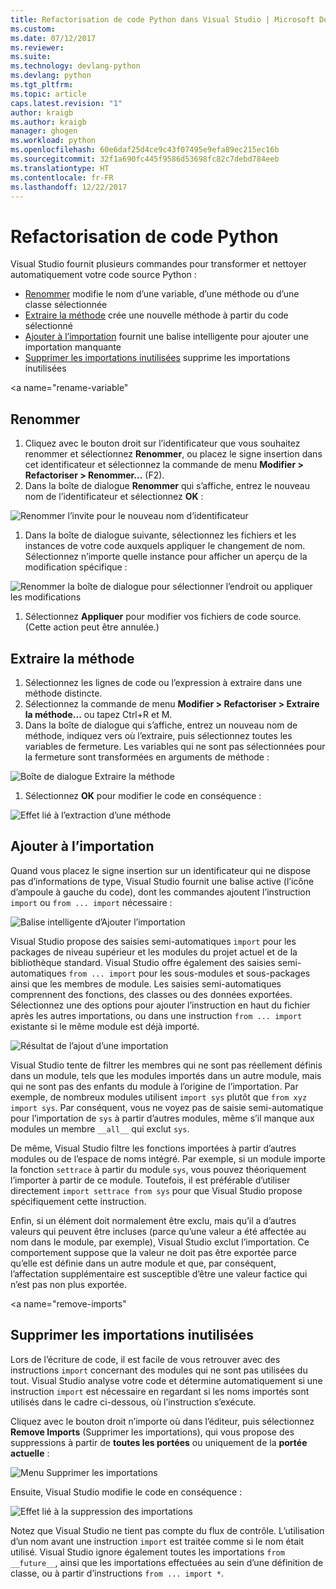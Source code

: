 ```yaml
---
title: Refactorisation de code Python dans Visual Studio | Microsoft Docs
ms.custom: 
ms.date: 07/12/2017
ms.reviewer: 
ms.suite: 
ms.technology: devlang-python
ms.devlang: python
ms.tgt_pltfrm: 
ms.topic: article
caps.latest.revision: "1"
author: kraigb
ms.author: kraigb
manager: ghogen
ms.workload: python
ms.openlocfilehash: 60e6daf25d4ce9c43f07495e9efa89ec215ec16b
ms.sourcegitcommit: 32f1a690fc445f9586d53698fc82c7debd784eeb
ms.translationtype: HT
ms.contentlocale: fr-FR
ms.lasthandoff: 12/22/2017
---
```

# <a name="refactoring-python-code"></a>Refactorisation de code Python

Visual Studio fournit plusieurs commandes pour transformer et nettoyer automatiquement votre code source Python :

- [Renommer](#rename) modifie le nom d’une variable, d’une méthode ou d’une classe sélectionnée
- [Extraire la méthode](#extract-method) crée une nouvelle méthode à partir du code sélectionné
- [Ajouter à l’importation](#add-import) fournit une balise intelligente pour ajouter une importation manquante
- [Supprimer les importations inutilisées](#remove-imports) supprime les importations inutilisées

<a name="rename-variable"</a>

## <a name="rename"></a>Renommer

1. Cliquez avec le bouton droit sur l’identificateur que vous souhaitez renommer et sélectionnez **Renommer**, ou placez le signe insertion dans cet identificateur et sélectionnez la commande de menu **Modifier > Refactoriser > Renommer...**  (F2).
1. Dans la boîte de dialogue **Renommer** qui s’affiche, entrez le nouveau nom de l’identificateur et sélectionnez **OK** :

  ![Renommer l’invite pour le nouveau nom d’identificateur](media/code-refactor-rename-1.png)

1. Dans la boîte de dialogue suivante, sélectionnez les fichiers et les instances de votre code auxquels appliquer le changement de nom. Sélectionnez n’importe quelle instance pour afficher un aperçu de la modification spécifique :

  ![Renommer la boîte de dialogue pour sélectionner l’endroit ou appliquer les modifications](media/code-refactor-rename-2.png)

1. Sélectionnez **Appliquer** pour modifier vos fichiers de code source. (Cette action peut être annulée.)

## <a name="extract-method"></a>Extraire la méthode

1. Sélectionnez les lignes de code ou l’expression à extraire dans une méthode distincte.
1. Sélectionnez la commande de menu **Modifier > Refactoriser > Extraire la méthode...**  ou tapez Ctrl+R et M.
1. Dans la boîte de dialogue qui s’affiche, entrez un nouveau nom de méthode, indiquez vers où l’extraire, puis sélectionnez toutes les variables de fermeture. Les variables qui ne sont pas sélectionnées pour la fermeture sont transformées en arguments de méthode :

  ![Boîte de dialogue Extraire la méthode](media/code-refactor-extract-method-1.png)

1. Sélectionnez **OK** pour modifier le code en conséquence :

  ![Effet lié à l’extraction d’une méthode](media/code-refactor-extract-method-2.png)

## <a name="add-import"></a>Ajouter à l’importation

Quand vous placez le signe insertion sur un identificateur qui ne dispose pas d’informations de type, Visual Studio fournit une balise active (l’icône d’ampoule à gauche du code), dont les commandes ajoutent l’instruction `import` ou `from ... import` nécessaire :

![Balise intelligente d’Ajouter l’importation](media/code-refactor-add-import-1.png)

Visual Studio propose des saisies semi-automatiques `import` pour les packages de niveau supérieur et les modules du projet actuel et de la bibliothèque standard. Visual Studio offre également des saisies semi-automatiques `from ... import` pour les sous-modules et sous-packages ainsi que les membres de module. Les saisies semi-automatiques comprennent des fonctions, des classes ou des données exportées. Sélectionnez une des options pour ajouter l’instruction en haut du fichier après les autres importations, ou dans une instruction `from ... import` existante si le même module est déjà importé.

![Résultat de l’ajout d’une importation](media/code-refactor-add-import-2.png)

Visual Studio tente de filtrer les membres qui ne sont pas réellement définis dans un module, tels que les modules importés dans un autre module, mais qui ne sont pas des enfants du module à l’origine de l’importation. Par exemple, de nombreux modules utilisent `import sys` plutôt que `from xyz import sys`. Par conséquent, vous ne voyez pas de saisie semi-automatique pour l’importation de `sys` à partir d’autres modules, même s’il manque aux modules un membre `__all__` qui exclut `sys`.

De même, Visual Studio filtre les fonctions importées à partir d’autres modules ou de l’espace de noms intégré. Par exemple, si un module importe la fonction `settrace` à partir du module `sys`, vous pouvez théoriquement l’importer à partir de ce module. Toutefois, il est préférable d’utiliser directement `import settrace from sys` pour que Visual Studio propose spécifiquement cette instruction.

Enfin, si un élément doit normalement être exclu, mais qu’il a d’autres valeurs qui peuvent être incluses (parce qu’une valeur a été affectée au nom dans le module, par exemple), Visual Studio exclut l’importation. Ce comportement suppose que la valeur ne doit pas être exportée parce qu’elle est définie dans un autre module et que, par conséquent, l’affectation supplémentaire est susceptible d’être une valeur factice qui n’est pas non plus exportée.

<a name="remove-imports"</a>
## <a name="remove-unused-imports"></a>Supprimer les importations inutilisées

Lors de l’écriture de code, il est facile de vous retrouver avec des instructions `import` concernant des modules qui ne sont pas utilisées du tout. Visual Studio analyse votre code et détermine automatiquement si une instruction `import` est nécessaire en regardant si les noms importés sont utilisés dans le cadre ci-dessous, où l’instruction s’exécute.

Cliquez avec le bouton droit n’importe où dans l’éditeur, puis sélectionnez **Remove Imports** (Supprimer les importations), qui vous propose des suppressions à partir de **toutes les portées** ou uniquement de la **portée actuelle** :

![Menu Supprimer les importations](media/code-refactor-remove-imports-1.png)

Ensuite, Visual Studio modifie le code en conséquence :

![Effet lié à la suppression des importations](media/code-refactor-remove-imports-2.png)

Notez que Visual Studio ne tient pas compte du flux de contrôle. L’utilisation d’un nom avant une instruction `import` est traitée comme si le nom était utilisé. Visual Studio ignore également toutes les importations `from __future__`, ainsi que les importations effectuées au sein d’une définition de classe, ou à partir d’instructions `from ... import *`.